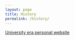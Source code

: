 ```yaml
---
layout: page
title: History
permalink: /history/
---
```


[University era personal website](http://www.cs.ru.ac.za/research/g02c0108)
